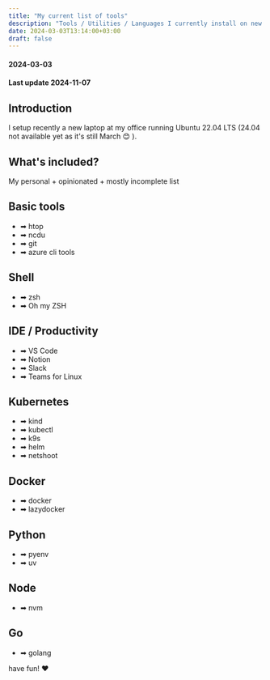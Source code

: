 ```yaml
---
title: "My current list of tools"
description: "Tools / Utilities / Languages I currently install on new computers"
date: 2024-03-03T13:14:00+03:00
draft: false
---
```


####
#### 2024-03-03
#### Last update 2024-11-07

## Introduction
I setup recently a new laptop at my office running Ubuntu 22.04 LTS (24.04 not available yet as it's still March 😊 ).

## What's included?
My personal + opinionated + mostly incomplete list


## Basic tools
- ➡ htop
- ➡ ncdu
- ➡ git
- ➡ azure cli tools

## Shell
- ➡ zsh
- ➡ Oh my ZSH

## IDE / Productivity
- ➡ VS Code
- ➡ Notion
- ➡ Slack
- ➡ Teams for Linux

## Kubernetes
- ➡ kind
- ➡ kubectl
- ➡ k9s
- ➡ helm
- ➡ netshoot

## Docker
- ➡ docker
- ➡ lazydocker

## Python
- ➡ pyenv
- ➡ uv

## Node
- ➡ nvm

## Go
- ➡ golang


have fun! ❤


